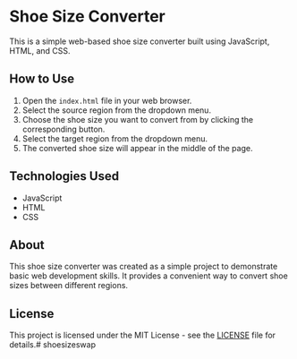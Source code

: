 # Shoe Size Converter

This is a simple web-based shoe size converter built using JavaScript, HTML, and CSS.

## How to Use

1. Open the `index.html` file in your web browser.
2. Select the source region from the dropdown menu.
3. Choose the shoe size you want to convert from by clicking the corresponding button.
4. Select the target region from the dropdown menu.
5. The converted shoe size will appear in the middle of the page.

## Technologies Used

- JavaScript
- HTML
- CSS

## About

This shoe size converter was created as a simple project to demonstrate basic web development skills. It provides a convenient way to convert shoe sizes between different regions.

## License

This project is licensed under the MIT License - see the [LICENSE](LICENSE) file for details.# shoesizeswap
